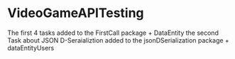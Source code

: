 # VideoGameAPITesting
The first 4 tasks added to the FirstCall package + DataEntity
the second Task about JSON D-Seraializtion added to the jsonDSerialization package + dataEntityUsers
